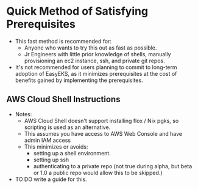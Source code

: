 # Quick Method of Satisfying Prerequisites
* This fast method is recommended for:
  * Anyone who wants to try this out as fast as possible.
  * Jr Engineers with little prior knowledge of shells, manually provisioning an ec2 instance, ssh, and private git repos.
* It's not recommended for users planning to commit to long-term adoption of EasyEKS, 
  as it minimizes prerequisites at the cost of benefits gained by implementing the prerequisites.

## AWS Cloud Shell Instructions
* Notes: 
  * AWS Cloud Shell doesn't support installing flox / Nix pgks, so scripting is used as an alternative.
  * This assumes you have access to AWS Web Console and have admin IAM access
  * This minimizes or avoids:
    * setting up a shell environment.
    * setting up ssh
    * authenticating to a private repo (not true during alpha, but beta or 1.0 a public repo would allow this to be skipped.)
* TO DO write a guide for this.

